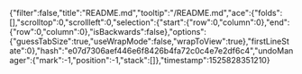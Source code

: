 {"filter":false,"title":"README.md","tooltip":"/README.md","ace":{"folds":[],"scrolltop":0,"scrollleft":0,"selection":{"start":{"row":0,"column":0},"end":{"row":0,"column":0},"isBackwards":false},"options":{"guessTabSize":true,"useWrapMode":false,"wrapToView":true},"firstLineState":0},"hash":"e07d7306aef446e6f8426b4fa72c0c4e7e2df6c4","undoManager":{"mark":-1,"position":-1,"stack":[]},"timestamp":1525828351210}
